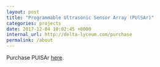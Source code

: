 ```yaml
---
layout: post
title: "Programmable Ultrasonic Sensor Array (PUlSAr)"
categories: projects
date: 2017-12-04 10:02:45 +0000
internal_url: http://delta-lyceum.com/purchase
permalink: /about
---
```


Purchase PUlSAr [here]({{post.internal_url}}).
